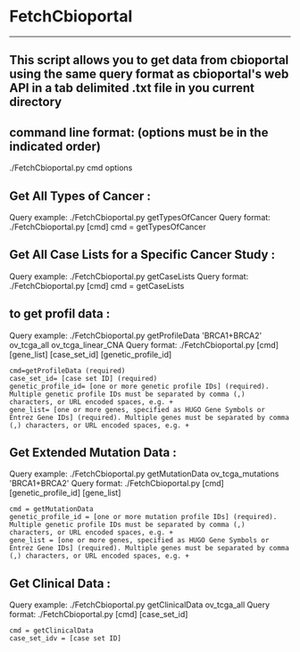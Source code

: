 # FetchCbioportal
-------------------------------------------------------------------------------------------------------------------------------
This script allows you to get data from cbioportal using the same query format as cbioportal's web API in a tab delimited .txt file in you current directory
-------------------------------------------------------------------------------------------------------------------------------

command line format: (options must be in the indicated order)
-------------------------------------------------------------
./FetchCbioportal.py  cmd options


Get All Types of Cancer :
------------------------
Query example: ./FetchCbioportal.py getTypesOfCancer
Query format: ./FetchCbioportal.py [cmd]
 	cmd = getTypesOfCancer

Get All Case Lists for a Specific Cancer Study :
----------------------------------------------
Query example: ./FetchCbioportal.py getCaseLists
Query format: ./FetchCbioportal.py [cmd]
    cmd = getCaseLists

to get profil data :
--------------------
Query example: ./FetchCbioportal.py getProfileData 'BRCA1+BRCA2' ov_tcga_all ov_tcga_linear_CNA
Query format: ./FetchCbioportal.py [cmd] [gene_list] [case_set_id] [genetic_profile_id]

    cmd=getProfileData (required)
    case_set_id= [case set ID] (required)
    genetic_profile_id= [one or more genetic profile IDs] (required). Multiple genetic profile IDs must be separated by comma (,) characters, or URL encoded spaces, e.g. +
    gene_list= [one or more genes, specified as HUGO Gene Symbols or Entrez Gene IDs] (required). Multiple genes must be separated by comma (,) characters, or URL encoded spaces, e.g. +

Get Extended Mutation Data :
---------------------------
Query example: ./FetchCbioportal.py getMutationData ov_tcga_mutations 'BRCA1+BRCA2'
Query format: ./FetchCbioportal.py [cmd] [genetic_profile_id] [gene_list]

    cmd = getMutationData
    genetic_profile_id = [one or more mutation profile IDs] (required). Multiple genetic profile IDs must be separated by comma (,) characters, or URL encoded spaces, e.g. +
    gene_list = [one or more genes, specified as HUGO Gene Symbols or Entrez Gene IDs] (required). Multiple genes must be separated by comma (,) characters, or URL encoded spaces, e.g. +


Get Clinical Data :
-------------------
Query example: ./FetchCbioportal.py getClinicalData ov_tcga_all
Query format: ./FetchCbioportal.py [cmd] [case_set_id]

    cmd = getClinicalData
    case_set_idv = [case set ID]




